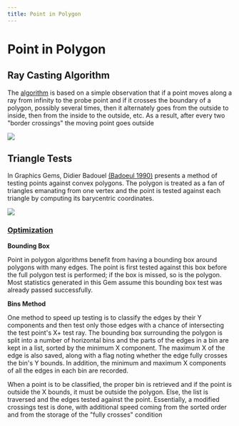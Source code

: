 ```yaml
---
title: Point in Polygon
---
```

# Point in Polygon

## Ray Casting Algorithm

The [algorithm](https://en.wikipedia.org/wiki/Point_in_polygon) is based on a simple observation that if a point moves along a ray from infinity to the probe point and if it crosses the boundary of a polygon, possibly several times, then it alternately goes from the outside to inside, then from the inside to the outside, etc. As a result, after every two "border crossings" the moving point goes outside

![](https://lh6.googleusercontent.com/cyLrGMrc_h1wMg5NSkJobz6dNrU0gLMko_SfhZnaVXEpZWAYfiCSlOVXK_3BhENbgLNTyrCOfuGNSewOLSUQZ5WTtRI8MbLiHsYCtzVcaH9qJe1pBmEDzDLsq7qZGMNFOqjXz9T1)

## Triangle Tests

In Graphics Gems, Didier Badouel [(Badoeul 1990)](https://erich.realtimerendering.com/ptinpoly/#ref2) presents a method of testing points against convex polygons. The polygon is treated as a fan of triangles emanating from one vertex and the point is tested against each triangle by computing its barycentric coordinates.

![](https://lh4.googleusercontent.com/_s85Ww7yf7uRwBv8ho8s0NvlbcMUHzGJNt-LHxJPdZVvzDDYOdFLQTUNnTHJpAc2wOrd0bYiXPwZ4wq0uGMhGe2BxEFvtbU_H7fQf_uRtw9bl0_54wLsSCenxMxfv8t4x6M26ewn)

### [Optimization](https://erich.realtimerendering.com/ptinpoly/)

**Bounding Box**

Point in polygon algorithms benefit from having a bounding box around polygons with many edges. The point is first tested against this box before the full polygon test is performed; if the box is missed, so is the polygon. Most statistics generated in this Gem assume this bounding box test was already passed successfully.

**Bins Method**

One method to speed up testing is to classify the edges by their Y components and then test only those edges with a chance of intersecting the test point's X+ test ray. The bounding box surrounding the polygon is split into a number of horizontal bins and the parts of the edges in a bin are kept in a list, sorted by the minimum X component. The maximum X of the edge is also saved, along with a flag noting whether the edge fully crosses the bin's Y bounds. In addition, the minimum and maximum X components of all the edges in each bin are recorded.

When a point is to be classified, the proper bin is retrieved and if the point is outside the X bounds, it must be outside the polygon. Else, the list is traversed and the edges tested against the point. Essentially, a modified crossings test is done, with additional speed coming from the sorted order and from the storage of the "fully crosses" condition
